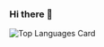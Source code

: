 ### Hi there 👋

![Top Languages Card](https://github-readme-stats.vercel.app/api/top-langs/?username=minechanjp)
